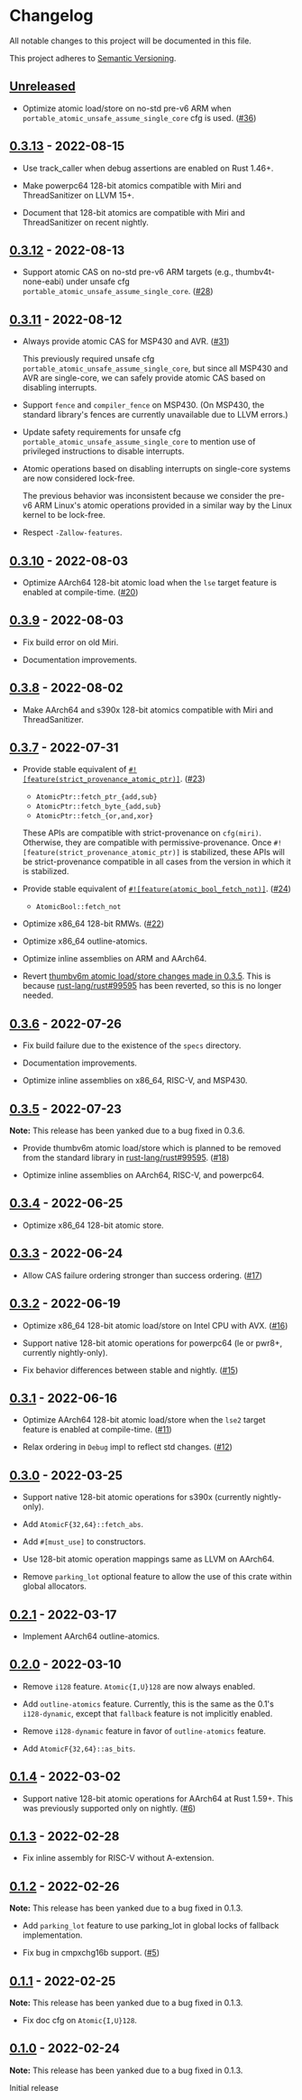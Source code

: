 # Changelog

All notable changes to this project will be documented in this file.

This project adheres to [Semantic Versioning](https://semver.org).

<!--
Note: In this file, do not use the hard wrap in the middle of a sentence for compatibility with GitHub comment style markdown rendering.
-->

## [Unreleased]

- Optimize atomic load/store on no-std pre-v6 ARM when `portable_atomic_unsafe_assume_single_core` cfg is used. ([#36](https://github.com/taiki-e/portable-atomic/pull/36))

## [0.3.13] - 2022-08-15

- Use track_caller when debug assertions are enabled on Rust 1.46+.

- Make powerpc64 128-bit atomics compatible with Miri and ThreadSanitizer on LLVM 15+.

- Document that 128-bit atomics are compatible with Miri and ThreadSanitizer on recent nightly.

## [0.3.12] - 2022-08-13

- Support atomic CAS on no-std pre-v6 ARM targets (e.g., thumbv4t-none-eabi) under unsafe cfg `portable_atomic_unsafe_assume_single_core`. ([#28](https://github.com/taiki-e/portable-atomic/pull/28))

## [0.3.11] - 2022-08-12

- Always provide atomic CAS for MSP430 and AVR. ([#31](https://github.com/taiki-e/portable-atomic/pull/31))

  This previously required unsafe cfg `portable_atomic_unsafe_assume_single_core`, but since all MSP430 and AVR are single-core, we can safely provide atomic CAS based on disabling interrupts.

- Support `fence` and `compiler_fence` on MSP430. (On MSP430, the standard library's fences are currently unavailable due to LLVM errors.)

- Update safety requirements for unsafe cfg `portable_atomic_unsafe_assume_single_core` to mention use of privileged instructions to disable interrupts.

- Atomic operations based on disabling interrupts on single-core systems are now considered lock-free.

  The previous behavior was inconsistent because we consider the pre-v6 ARM Linux's atomic operations provided in a similar way by the Linux kernel to be lock-free.

- Respect `-Zallow-features`.

## [0.3.10] - 2022-08-03

- Optimize AArch64 128-bit atomic load when the `lse` target feature is enabled at compile-time. ([#20](https://github.com/taiki-e/portable-atomic/pull/20))

## [0.3.9] - 2022-08-03

- Fix build error on old Miri.

- Documentation improvements.

## [0.3.8] - 2022-08-02

- Make AArch64 and s390x 128-bit atomics compatible with Miri and ThreadSanitizer.

## [0.3.7] - 2022-07-31

- Provide stable equivalent of [`#![feature(strict_provenance_atomic_ptr)]`](https://github.com/rust-lang/rust/issues/99108). ([#23](https://github.com/taiki-e/portable-atomic/pull/23))

  - `AtomicPtr::fetch_ptr_{add,sub}`
  - `AtomicPtr::fetch_byte_{add,sub}`
  - `AtomicPtr::fetch_{or,and,xor}`

  These APIs are compatible with strict-provenance on `cfg(miri)`. Otherwise, they are compatible with permissive-provenance.
  Once `#![feature(strict_provenance_atomic_ptr)]` is stabilized, these APIs will be strict-provenance compatible in all cases from the version in which it is stabilized.

- Provide stable equivalent of [`#![feature(atomic_bool_fetch_not)]`](https://github.com/rust-lang/rust/issues/98485). ([#24](https://github.com/taiki-e/portable-atomic/pull/24))

  - `AtomicBool::fetch_not`

- Optimize x86_64 128-bit RMWs. ([#22](https://github.com/taiki-e/portable-atomic/pull/22))

- Optimize x86_64 outline-atomics.

- Optimize inline assemblies on ARM and AArch64.

- Revert [thumbv6m atomic load/store changes made in 0.3.5](https://github.com/taiki-e/portable-atomic/pull/18). This is because [rust-lang/rust#99595](https://github.com/rust-lang/rust/pull/99595) has been reverted, so this is no longer needed.

## [0.3.6] - 2022-07-26

- Fix build failure due to the existence of the `specs` directory.

- Documentation improvements.

- Optimize inline assemblies on x86_64, RISC-V, and MSP430.

## [0.3.5] - 2022-07-23

**Note:** This release has been yanked due to a bug fixed in 0.3.6.

- Provide thumbv6m atomic load/store which is planned to be removed from the standard library in [rust-lang/rust#99595](https://github.com/rust-lang/rust/pull/99595). ([#18](https://github.com/taiki-e/portable-atomic/pull/18))

- Optimize inline assemblies on AArch64, RISC-V, and powerpc64.

## [0.3.4] - 2022-06-25

- Optimize x86_64 128-bit atomic store.

## [0.3.3] - 2022-06-24

- Allow CAS failure ordering stronger than success ordering. ([#17](https://github.com/taiki-e/portable-atomic/pull/17))

## [0.3.2] - 2022-06-19

- Optimize x86_64 128-bit atomic load/store on Intel CPU with AVX. ([#16](https://github.com/taiki-e/portable-atomic/pull/16))

- Support native 128-bit atomic operations for powerpc64 (le or pwr8+, currently nightly-only).

- Fix behavior differences between stable and nightly. ([#15](https://github.com/taiki-e/portable-atomic/pull/15))

## [0.3.1] - 2022-06-16

- Optimize AArch64 128-bit atomic load/store when the `lse2` target feature is enabled at compile-time. ([#11](https://github.com/taiki-e/portable-atomic/pull/11))

- Relax ordering in `Debug` impl to reflect std changes. ([#12](https://github.com/taiki-e/portable-atomic/pull/12))

## [0.3.0] - 2022-03-25

- Support native 128-bit atomic operations for s390x (currently nightly-only).

- Add `AtomicF{32,64}::fetch_abs`.

- Add `#[must_use]` to constructors.

- Use 128-bit atomic operation mappings same as LLVM on AArch64.

- Remove `parking_lot` optional feature to allow the use of this crate within global allocators.

## [0.2.1] - 2022-03-17

- Implement AArch64 outline-atomics.

## [0.2.0] - 2022-03-10

- Remove `i128` feature. `Atomic{I,U}128` are now always enabled.

- Add `outline-atomics` feature. Currently, this is the same as the 0.1's `i128-dynamic`, except that `fallback` feature is not implicitly enabled.

- Remove `i128-dynamic` feature in favor of `outline-atomics` feature.

- Add `AtomicF{32,64}::as_bits`.

## [0.1.4] - 2022-03-02

- Support native 128-bit atomic operations for AArch64 at Rust 1.59+. This was previously supported only on nightly. ([#6](https://github.com/taiki-e/portable-atomic/pull/6))

## [0.1.3] - 2022-02-28

- Fix inline assembly for RISC-V without A-extension.

## [0.1.2] - 2022-02-26

**Note:** This release has been yanked due to a bug fixed in 0.1.3.

- Add `parking_lot` feature to use parking_lot in global locks of fallback implementation.

- Fix bug in cmpxchg16b support. ([#5](https://github.com/taiki-e/portable-atomic/pull/5))

## [0.1.1] - 2022-02-25

**Note:** This release has been yanked due to a bug fixed in 0.1.3.

- Fix doc cfg on `Atomic{I,U}128`.

## [0.1.0] - 2022-02-24

**Note:** This release has been yanked due to a bug fixed in 0.1.3.

Initial release

[Unreleased]: https://github.com/taiki-e/portable-atomic/compare/v0.3.13...HEAD
[0.3.13]: https://github.com/taiki-e/portable-atomic/compare/v0.3.12...v0.3.13
[0.3.12]: https://github.com/taiki-e/portable-atomic/compare/v0.3.11...v0.3.12
[0.3.11]: https://github.com/taiki-e/portable-atomic/compare/v0.3.10...v0.3.11
[0.3.10]: https://github.com/taiki-e/portable-atomic/compare/v0.3.9...v0.3.10
[0.3.9]: https://github.com/taiki-e/portable-atomic/compare/v0.3.8...v0.3.9
[0.3.8]: https://github.com/taiki-e/portable-atomic/compare/v0.3.7...v0.3.8
[0.3.7]: https://github.com/taiki-e/portable-atomic/compare/v0.3.6...v0.3.7
[0.3.6]: https://github.com/taiki-e/portable-atomic/compare/v0.3.5...v0.3.6
[0.3.5]: https://github.com/taiki-e/portable-atomic/compare/v0.3.4...v0.3.5
[0.3.4]: https://github.com/taiki-e/portable-atomic/compare/v0.3.3...v0.3.4
[0.3.3]: https://github.com/taiki-e/portable-atomic/compare/v0.3.2...v0.3.3
[0.3.2]: https://github.com/taiki-e/portable-atomic/compare/v0.3.1...v0.3.2
[0.3.1]: https://github.com/taiki-e/portable-atomic/compare/v0.3.0...v0.3.1
[0.3.0]: https://github.com/taiki-e/portable-atomic/compare/v0.2.1...v0.3.0
[0.2.1]: https://github.com/taiki-e/portable-atomic/compare/v0.2.0...v0.2.1
[0.2.0]: https://github.com/taiki-e/portable-atomic/compare/v0.1.4...v0.2.0
[0.1.4]: https://github.com/taiki-e/portable-atomic/compare/v0.1.3...v0.1.4
[0.1.3]: https://github.com/taiki-e/portable-atomic/compare/v0.1.2...v0.1.3
[0.1.2]: https://github.com/taiki-e/portable-atomic/compare/v0.1.1...v0.1.2
[0.1.1]: https://github.com/taiki-e/portable-atomic/compare/v0.1.0...v0.1.1
[0.1.0]: https://github.com/taiki-e/portable-atomic/releases/tag/v0.1.0
